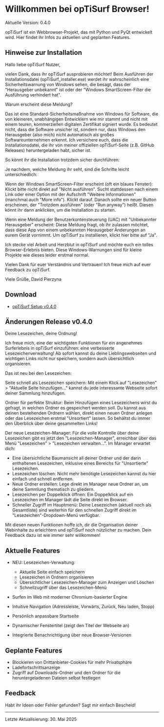 # Willkommen bei opTiSurf Browser!

Aktuelle Version: 0.4.0

opTiSurf ist ein Webbrowser-Projekt, das mit Python und PyQt entwickelt wird. 
Hier findet ihr Infos zu aktuellen und geplanten Features.

## Hinweise zur Installation

Hallo liebe opTiSurf Nutzer,

vielen Dank, dass ihr opTiSurf ausprobieren möchtet! Beim Ausführen der Installationsdatei (opTiSurf_installer.exe) werdet ihr wahrscheinlich eine Sicherheitswarnung von Windows sehen, die besagt, dass der "Herausgeber unbekannt" ist oder der "Windows SmartScreen-Filter die Ausführung verhindert hat".

Warum erscheint diese Meldung?

Das ist eine Standard-Sicherheitsmaßnahme von Windows für Software, die von kleineren, unabhängigen Entwicklern wie mir stammt und nicht mit einem teuren, kommerziellen digitalen Zertifikat signiert wurde. Es bedeutet nicht, dass die Software unsicher ist, sondern nur, dass Windows den Herausgeber (also mich) nicht automatisch als großes Softwareunternehmen erkennt. Ich versichere euch, dass die Installationsdatei, die ihr von meiner offiziellen opTiSurf-Seite (z.B. GitHub Releases) heruntergeladen habt, sicher ist.

So könnt ihr die Installation trotzdem sicher durchführen:

Je nachdem, welche Meldung ihr seht, sind die Schritte leicht unterschiedlich:

Wenn der Windows SmartScreen-Filter erscheint (oft ein blaues Fenster):
    Klickt bitte nicht direkt auf "Nicht ausführen".
    Sucht stattdessen nach einem Link oder einer Option mit der Aufschrift "Weitere Informationen" (manchmal auch "More info"). Klickt darauf.
    Danach sollte ein neuer Button erscheinen, der "Trotzdem ausführen" (oder "Run anyway") heißt. Diesen könnt ihr dann anklicken, um die Installation zu starten.

Wenn eine Meldung der Benutzerkontensteuerung (UAC) mit "Unbekannter Herausgeber" erscheint:
    Diese Meldung fragt, ob ihr zulassen möchtet, dass diese App von einem unbekannten Herausgeber Änderungen an eurem Gerät vornimmt.
    Um opTiSurf zu installieren, klickt hier bitte auf "Ja".

Ich stecke viel Arbeit und Herzblut in opTiSurf und möchte euch ein tolles Browser-Erlebnis bieten. Diese Windows-Warnungen sind für kleine Projekte wie dieses leider erstmal normal.

Vielen Dank für euer Verständnis und Vertrauen! Ich freue mich auf euer Feedback zu opTiSurf.

Viele Grüße,
David Pierzyna

## Download
* [opTiSurf Setup v0.4.0](https://github.com/Davy1nbg/opTiSurf/releases/download/v0.4.0/opTiSurf_installer.exe)


## Änderungen Release v0.4.0

Deine Lesezeichen, deine Ordnung!

Ich freue mich, eine der wichtigsten Funktionen für ein angenehmes Surferlebnis in opTiSurf einzuführen: eine verbesserte Lesezeichenverwaltung! Ab sofort kannst du deine Lieblingswebseiten und wichtigen Links nicht nur speichern, sondern auch übersichtlich organisieren.

Das ist neu bei den Lesezeichen:

Seite schnell als Lesezeichen speichern:
Mit einem Klick auf "Lesezeichen" > "Aktuelle Seite hinzufügen..." kannst du jede interessante Webseite sofort deiner Sammlung hinzufügen.

Ordner für perfekte Struktur:
Beim Hinzufügen eines Lesezeichens wirst du gefragt, in welchen Ordner es gespeichert werden soll. Du kannst aus deinen bestehenden Ordnern wählen, direkt einen neuen Ordner anlegen oder das Lesezeichen erstmal "Unsortiert" lassen. So behältst du immer den Überblick über deine gesammelten Links!

Der neue Lesezeichen-Manager:
Für die volle Kontrolle über deine Lesezeichen gibt es jetzt den "Lesezeichen-Manager", erreichbar über das Menü "Lesezeichen" > "Lesezeichen verwalten...". 
Im Manager erwartet dich:
* Eine übersichtliche Baumansicht all deiner Ordner und der darin enthaltenen Lesezeichen, inklusive eines Bereichs für "Unsortierte" Lesezeichen.
* Lesezeichen löschen: Nicht mehr benötigte Lesezeichen kannst du hier einfach und schnell entfernen.
* Neue Ordner erstellen: Lege direkt im Manager neue Ordner an, um deine Sammlung thematisch zu gliedern.
* Lesezeichen per Doppelklick öffnen: Ein Doppelklick auf ein Lesezeichen im Manager lädt die Seite direkt im Browser.
* Schneller Zugriff im Hauptmenü: Deine Lesezeichen (aktuell noch als Gesamtliste) sind weiterhin für den schnellen Zugriff direkt im "Lesezeichen"-Dropdown-Menü verfügbar.

Mit diesen neuen Funktionen hoffe ich, dir die Organisation deiner Webinhalte zu erleichtern und opTiSurf noch nützlicher zu machen. Dein Feedback dazu ist wie immer sehr willkommen!

## Aktuelle Features
* NEU: Lesezeichen-Verwaltung:
    - Aktuelle Seite einfach speichern
    - Lesezeichen in Ordnern organisieren
    - Übersichtlicher Lesezeichen-Manager zum Anzeigen und Löschen
    - Schnellzugriff über das Lesezeichen-Menü

* Surfen im Web mit moderner Chromium-basierter Engine
* Intuitive Navigation (Adressleiste, Vorwärts, Zurück, Neu laden, Stopp)
* Persönlich anpassbare Startseite
* Dynamischer Fenstertitel (zeigt den Titel der Webseite an)
* Integrierte Benachrichtigung über neue Browser-Versionen


## Geplante Features
* Blockieren von Drittanbieter-Cookies für mehr Privatsphäre
* Ladefortschrittsanzeige
* Zugriff auf Downloads-Ordner und den Ordner für die heruntergeladenen Dateien selbst festlegen

## Feedback
Habt ihr Ideen oder Fehler gefunden? Sagt mir einfach Bescheid!

---

Letzte Aktualisierung: 30. Mai 2025
